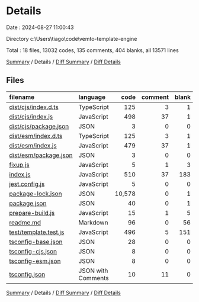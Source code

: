 # Details

Date : 2024-08-27 11:00:43

Directory c:\\Users\\tiago\\code\\vemto-template-engine

Total : 18 files,  13032 codes, 135 comments, 404 blanks, all 13571 lines

[Summary](results.md) / Details / [Diff Summary](diff.md) / [Diff Details](diff-details.md)

## Files
| filename | language | code | comment | blank | total |
| :--- | :--- | ---: | ---: | ---: | ---: |
| [dist/cjs/index.d.ts](/dist/cjs/index.d.ts) | TypeScript | 125 | 3 | 1 | 129 |
| [dist/cjs/index.js](/dist/cjs/index.js) | JavaScript | 498 | 37 | 1 | 536 |
| [dist/cjs/package.json](/dist/cjs/package.json) | JSON | 3 | 0 | 0 | 3 |
| [dist/esm/index.d.ts](/dist/esm/index.d.ts) | TypeScript | 125 | 3 | 1 | 129 |
| [dist/esm/index.js](/dist/esm/index.js) | JavaScript | 479 | 37 | 1 | 517 |
| [dist/esm/package.json](/dist/esm/package.json) | JSON | 3 | 0 | 0 | 3 |
| [fixup.js](/fixup.js) | JavaScript | 5 | 1 | 3 | 9 |
| [index.js](/index.js) | JavaScript | 510 | 37 | 183 | 730 |
| [jest.config.js](/jest.config.js) | JavaScript | 5 | 0 | 0 | 5 |
| [package-lock.json](/package-lock.json) | JSON | 10,578 | 0 | 1 | 10,579 |
| [package.json](/package.json) | JSON | 40 | 0 | 1 | 41 |
| [prepare-build.js](/prepare-build.js) | JavaScript | 15 | 1 | 5 | 21 |
| [readme.md](/readme.md) | Markdown | 96 | 0 | 56 | 152 |
| [test/template.test.js](/test/template.test.js) | JavaScript | 496 | 5 | 151 | 652 |
| [tsconfig-base.json](/tsconfig-base.json) | JSON | 28 | 0 | 0 | 28 |
| [tsconfig-cjs.json](/tsconfig-cjs.json) | JSON | 8 | 0 | 0 | 8 |
| [tsconfig-esm.json](/tsconfig-esm.json) | JSON | 8 | 0 | 0 | 8 |
| [tsconfig.json](/tsconfig.json) | JSON with Comments | 10 | 11 | 0 | 21 |

[Summary](results.md) / Details / [Diff Summary](diff.md) / [Diff Details](diff-details.md)
